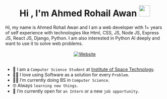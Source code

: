 <h1 align="center">Hi , I'm Ahmed Rohail Awan <img src="https://media.giphy.com/media/hvRJCLFzcasrR4ia7z/giphy.gif" width="35"></h1>
Hi, my name is Ahmed Rohail Awan and I am a web developer with 1+ years of self experience with technologies like Html, CSS, JS, Node JS, Express JS, React JS, Django, Python. I am also interested in Python AI deeply and want to use it to solve web problems.

<div align="center">
	<br>
	<a href="https://ahmedrohailawan.netlify.app/"><img src="https://img.shields.io/badge/Website-%23181717.svg?style=plastic&logoColor=white" alt="Website"/></a>
</div>

<br>
	
- :school: I am a `Computer Science Student` at [Institute of Space Technology](https://www.ist.edu.pk/).
- :technologist: I love using Software as a solution for every `Problem`.
- :student: I’m currently doing BS in `Computer Science`.
- :nerd_face: Always `learning new things`.
- :thinking: I’m currently open for `an Intern` or a new `job opportunity`.
<br>
